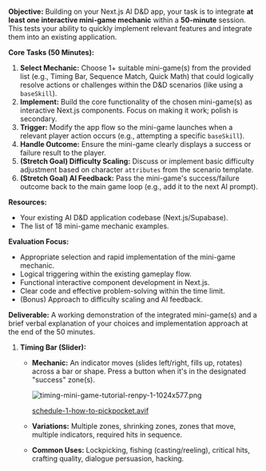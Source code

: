 **Objective:**
Building on your Next.js AI D&D app, your task is to integrate **at least one interactive mini-game mechanic** within a **50-minute** session. This tests your ability to quickly implement relevant features and integrate them into an existing application.

**Core Tasks (50 Minutes):**

1. **Select Mechanic:** Choose 1+ suitable mini-game(s) from the provided list (e.g., Timing Bar, Sequence Match, Quick Math) that could logically resolve actions or challenges within the D&D scenarios (like using a `baseSkill`).
2. **Implement:** Build the core functionality of the chosen mini-game(s) as interactive Next.js components. Focus on making it work; polish is secondary.
3. **Trigger:** Modify the app flow so the mini-game launches when a relevant player action occurs (e.g., attempting a specific `baseSkill`).
4. **Handle Outcome:** Ensure the mini-game clearly displays a success or failure result to the player.
5. **(Stretch Goal) Difficulty Scaling:** Discuss or implement basic difficulty adjustment based on character `attributes` from the scenario template.
6. **(Stretch Goal) AI Feedback:** Pass the mini-game's success/failure outcome back to the main game loop (e.g., add it to the next AI prompt).

**Resources:**

- Your existing AI D&D application codebase (Next.js/Supabase).
- The list of 18 mini-game mechanic examples.

**Evaluation Focus:**

- Appropriate selection and rapid implementation of the mini-game mechanic.
- Logical triggering within the existing gameplay flow.
- Functional interactive component development in Next.js.
- Clear code and effective problem-solving within the time limit.
- (Bonus) Approach to difficulty scaling and AI feedback.

**Deliverable:**
A working demonstration of the integrated mini-game(s) and a brief verbal explanation of your choices and implementation approach at the end of the 50 minutes.

1. **Timing Bar (Slider):**
    - **Mechanic:** An indicator moves (slides left/right, fills up, rotates) across a bar or shape. Press a button when it's in the designated "success" zone(s).
        
        ![timing-mini-game-tutorial-renpy-1-1024x577.png](attachment:100e1a9b-cb52-4322-b7ed-e70667d652f5:timing-mini-game-tutorial-renpy-1-1024x577.png)
        
        [schedule-1-how-to-pickpocket.avif](attachment:8134406e-c2f8-4564-af17-cf80283cba1e:schedule-1-how-to-pickpocket.avif)
        
    - **Variations:** Multiple zones, shrinking zones, zones that move, multiple indicators, required hits in sequence.
    - **Common Uses:** Lockpicking, fishing (casting/reeling), critical hits, crafting quality, dialogue persuasion, hacking.





    